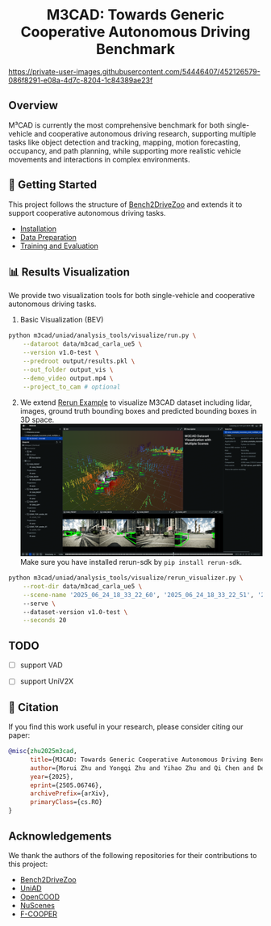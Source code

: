 <h1 align="center">M3CAD: Towards Generic Cooperative Autonomous Driving Benchmark</h1>


https://private-user-images.githubusercontent.com/54446407/452126579-086f8291-e08a-4d7c-8204-1c84389ae23f


## Overview
M³CAD is currently the most comprehensive benchmark for both single-vehicle and cooperative autonomous driving research, supporting multiple tasks like object detection and tracking, mapping, motion forecasting, occupancy, and path planning, while supporting more realistic vehicle movements and interactions in complex environments.


## 🚀 Getting Started

This project follows the structure of [Bench2DriveZoo](https://github.com/Thinklab-SJTU/Bench2DriveZoo) and extends it to support cooperative autonomous driving tasks.

- [Installation](docs/INSTALL.md)
- [Data Preparation](docs/DATA_PREP.md)
- [Training and Evaluation](docs/TRAIN_EVAL.md)


## 📊 Results Visualization

We provide two visualization tools for both single-vehicle and cooperative autonomous driving tasks. 

1. Basic Visualization (BEV)
```bash
python m3cad/uniad/analysis_tools/visualize/run.py \
    --dataroot data/m3cad_carla_ue5 \
    --version v1.0-test \
    --predroot output/results.pkl \
    --out_folder output_vis \
    --demo_video output.mp4 \
    --project_to_cam # optional
```

2. We extend [Rerun Example](https://github.com/rerun-io/rerun/tree/docs-latest/examples/python/nuscenes_dataset) to visualize M3CAD dataset including lidar, images, ground truth bounding boxes and predicted bounding boxes in 3D space.
![rerun_m3cad_vis](assets/rerun_m3cad_vis.png)
Make sure you have installed rerun-sdk by `pip install rerun-sdk`.


```bash
python m3cad/uniad/analysis_tools/visualize/rerun_visualizer.py \
    --root-dir data/m3cad_carla_ue5 \
    --scene-name '2025_06_24_18_33_22_60', '2025_06_24_18_33_22_51', '2025_06_24_18_33_22_75'  \ # support multiple scenes
    --serve \ 
    --dataset-version v1.0-test \
    --seconds 20 
```

## TODO
- [ ] support VAD
- [ ] support UniV2X



## 🙏 Citation 

If you find this work useful in your research, please consider citing our paper:

```bibtex
@misc{zhu2025m3cad,
      title={M3CAD: Towards Generic Cooperative Autonomous Driving Benchmark}, 
      author={Morui Zhu and Yongqi Zhu and Yihao Zhu and Qi Chen and Deyuan Qu and Song Fu and Qing Yang},
      year={2025},
      eprint={2505.06746},
      archivePrefix={arXiv},
      primaryClass={cs.RO}
}
```

## Acknowledgements

We thank the authors of the following repositories for their contributions to this project:
* [Bench2DriveZoo](https://github.com/Thinklab-SJTU/Bench2DriveZoo)
* [UniAD](https://github.com/OpenDriveLab/UniAD)
* [OpenCOOD](https://github.com/DerrickXuNu/OpenCOOD)
* [NuScenes](https://github.com/nutonomy/nuscenes-devkit)
* [F-COOPER](https://github.com/Aug583/F-COOPER)
